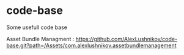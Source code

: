 # code-base
 Some usefull code base

Asset Bundle Managment : https://github.com/AlexLushnikov/code-base.git?path=/Assets/com.alexlushnikov.assetbundlemanagement
